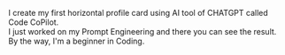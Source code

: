 I create my first horizontal profile card using AI tool of CHATGPT called Code CoPilot.<br> I just worked on my Prompt Engineering and there you can see the result.<br> By the way, I'm a beginner in Coding.
